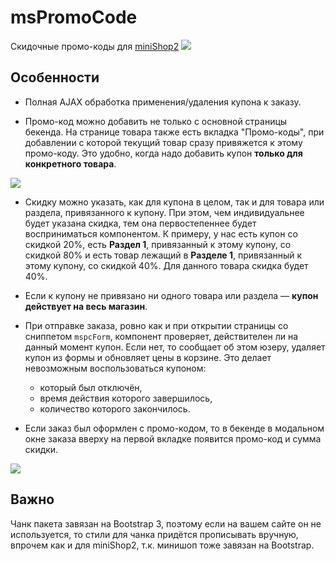 # msPromoCode

Скидочные промо-коды для [miniShop2][1]
[![](https://file.modx.pro/files/4/d/1/4d1b1efb5043b39395279a1931e38064.png)](https://file.modx.pro/files/4/d/1/4d1b1efb5043b39395279a1931e38064.png)

## Особенности

* Полная AJAX обработка применения/удаления купона к заказу.

* Промо-код можно добавить не только с основной страницы бекенда. На странице товара также есть вкладка "Промо-коды", при добавлении с которой текущий товар сразу привяжется к этому промо-коду. Это удобно, когда надо добавить купон **только для конкретного товара**.

[![](https://file.modx.pro/files/9/9/f/99f933c6bede012de67addc87f8fcf39.png)](https://file.modx.pro/files/9/9/f/99f933c6bede012de67addc87f8fcf39.png)

* Скидку можно указать, как для купона в целом, так и для товара или раздела, привязанного к купону. При этом, чем индивидуальнее будет указана скидка, тем она первостепеннее будет восприниматься компонентом. К примеру, у нас есть купон со скидкой 20%, есть **Раздел 1**, привязанный к этому купону, со скидкой 80% и есть товар лежащий в **Разделе 1**, привязанный к этому купону, со скидкой 40%. Для данного товара скидка будет 40%.

* Если к купону не привязано ни одного товара или раздела — **купон действует на весь магазин**.

* При отправке заказа, ровно как и при открытии страницы со сниппетом `mspcForm`, компонент проверяет, действителен ли на данный момент купон. Если нет, то сообщает об этом юзеру, удаляет купон из формы и обновляет цены в корзине. Это делает невозможным воспользоваться купоном:
  * который был отключён,
  * время действия которого завершилось,
  * количество которого закончилось.

* Если заказ был оформлен с промо-кодом, то в бекенде в модальном окне заказа вверху на первой вкладке появится промо-код и сумма скидки.

[![](https://file.modx.pro/files/8/4/8/848c52f4c835c232e6874d3e591ca5b7.png)](https://file.modx.pro/files/8/4/8/848c52f4c835c232e6874d3e591ca5b7.png)

## Важно

Чанк пакета завязан на Bootstrap 3, поэтому если на вашем сайте он не используется, то стили для чанка придётся прописывать вручную, впрочем как и для miniShop2, т.к. минишоп тоже завязан на Bootstrap.

[1]: /components/02_miniShop2/
